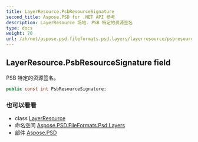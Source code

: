 ```yaml
---
title: LayerResource.PsbResourceSignature
second_title: Aspose.PSD for .NET API 参考
description: LayerResource 场地. PSB 特定的资源签名
type: docs
weight: 70
url: /zh/net/aspose.psd.fileformats.psd.layers/layerresource/psbresourcesignature/
---
```

## LayerResource.PsbResourceSignature field

PSB 特定的资源签名。

```csharp
public const int PsbResourceSignature;
```

### 也可以看看

* class [LayerResource](../)
* 命名空间 [Aspose.PSD.FileFormats.Psd.Layers](../../layerresource/)
* 部件 [Aspose.PSD](../../../)


